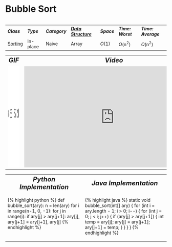 # Bubble Sort
<table>
    <tr>
        <table>
            <tr>
                <td><strong><i>Class</i></strong></td>
                <td><strong><i>Type</i></strong></td>
                <td><strong><i>Category</i></strong></td>
                <td><strong><i><a href="/quickreference/DataStructures/DataStructures">Data Structure</a></i></strong></td>
                <td><strong><i>Space</i></strong></td>
                <td><strong><i>Time: Worst</i></strong></td>
                <td><strong><i>Time: Average</i></strong></td>
            </tr>
            <tr>
                <td><a href="/quickreference/Sorting/Sorting">Sorting</a></td>
                <td>In-place</td>
                <td>Naive</td>
                <td>Array</td>
                <td><i>O</i>(1)</td>
                <td><i>O</i>(n<sup>2</sup>)</td>
                <td><i>O</i>(n<sup>2</sup>)</td>
            </tr>
        </table>
    </tr>
    <tr>
        <table>
            <tr style="text-align: center; font-size:20px;">
                <td><strong><i>GIF</i></strong></td>
                <td><strong><i>Video</i></strong></td>
            </tr>
            <tr>
                <td><img src="BubbleSort.gif" alt="Bubble Sort GIF" style="width: auto; height: 315px;"/></td>
                <td><iframe width="560" height="315" src="https://www.youtube.com/embed/xli_FI7CuzA" frameborder="0" allow="accelerometer; autoplay; encrypted-media; gyroscope; picture-in-picture" allowfullscreen></iframe></td>
            </tr>
        </table>
    </tr>
    <tr>
        <table>
            <tr style="text-align: center; font-size:20px;">
                <td><strong><i>Python Implementation</i></strong></td>
                <td><strong><i>Java Implementation</i></strong></td>
            </tr>
            <tr>
                <td class="code" markdown="block" style="vertical-align: top;">
                    
{% highlight python %}
def bubble_sort(ary):
    n = len(ary)
    for i in range(n-1, 0, -1):
        for j in range(i):
            if ary[j] > ary[j+1]:
                ary[j], ary[j+1] = ary[j+1], ary[j]
{% endhighlight %}
                    
<td class="code" markdown="block" style="vertical-align: top;">
    
{% highlight java %}
static void bubble_sort(int[] ary) {
    for (int i = ary.length - 1; i > 0; i--) {
        for (int j = 0; j < i; j++) {
            if (ary[j] > ary[j+1]) {
                int temp = ary[j];
                ary[j] = ary[j+1];
                ary[j+1] = temp;
            }
        }
    }
}
{% endhighlight %}
